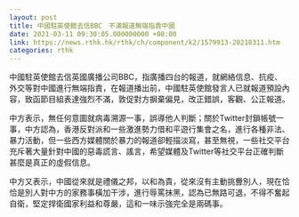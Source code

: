 ```yaml
---
layout: post
title: 中國駐英使館去信BBC　不滿報道無端指責中國
date: 2021-03-11 09:30:05.000000000 +08:00
link: https://news.rthk.hk/rthk/ch/component/k2/1579913-20210311.htm
categories: rthk
---
```


中國駐英使館去信英國廣播公司BBC，指廣播四台的報道，就網絡信息、抗疫、外交等對中國進行無端指責，在報道播出前，中國駐英使館發言人已就報道預設內容，致函節目組表達強烈不滿，敦促對方摒棄偏見，改正錯誤，客觀、公正報道。

中方表示，無任何意圖就病毒溯源一事，誤導他人判斷；關於Twitter封鎖帳號一事，中方認為，香港反對派和一些激進勢力借和平遊行集會之名，進行各種非法、暴力活動，但一些西方媒體關於暴力的報道卻輕描淡寫，甚至無視，一些社交平台充斥著大量針對中國的惡毒謊言、謠言，希望媒體及Twitter等社交平台正確判斷甚麼是真正的虛假信息。

中方又表示，中國從來就是禮儀之邦，以和為貴，從來沒有主動挑釁別人，現在恰恰是別人對中方的家務事橫加干涉，進行辱罵抹黑，認為已無路可退，不得不奮起自衛，堅定捍衛國家利益和尊嚴，這和一味示強完全是兩碼事。
